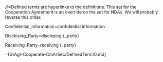 //=Defined terms are hyperlinks to the definitions.  This set for the Cooperation Agreement is an override on the set for NDAs.  We will probably reverse this order.  

Confidential_Information=confidential information

Disclosing_Party=disclosing {_party}

Receiving_Party=receiving {_party}



=[G/Agt-Cooperate-CmA/Sec/DefinedTerm/0.md]
